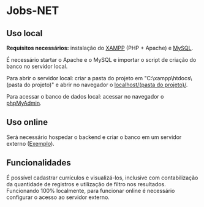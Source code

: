 # Jobs-NET
 
<h2>Uso local</h2>
<p><b>Requisitos necessários:</b> instalação do <a href="https://www.apachefriends.org/index.html" target="_blank">XAMPP</a> (PHP + Apache) e <a href="https://dev.mysql.com/downloads/installer/" target="_blank">MySQL</a>.</p>
<p>É necessário startar o Apache e o MySQL e importar o script de criação do banco no servidor local.</p>
<p>Para abrir o servidor local: criar a pasta do projeto em "C:\xampp\htdocs\(pasta do projeto)" e abrir no navegador o <a href="http://localhost/(pasta do projeto)/" target="_blank">localhost/(pasta do projeto)/</a>.</p>
<p>Para acessar o banco de dados local: acessar no navegador o <a href="http://localhost/phpmyadmin/">phpMyAdmin</a>.</p>

<h2>Uso online</h2>
<p>Será necessário hospedar o backend e criar o banco em um servidor externo (<a href="https://jobsnet-stella.000webhostapp.com/index.html" target="_blank">Exemplo</a>).</p>

<h2>Funcionalidades</h2>
<p>É possível cadastrar currículos e visualizá-los, inclusive com contabilização da quantidade de registros e utilização de filtro nos resultados. Funcionando 100% localmente, para funcionar online é necessário configurar o acesso ao servidor externo.</p>
